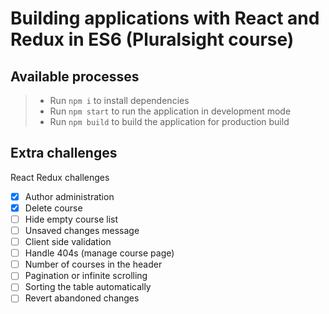 # Building applications with React and Redux in ES6 (Pluralsight course)

## Available processes
> - Run `npm i` to install dependencies
> - Run `npm start` to run the application in development mode
> - Run `npm build` to build the application for production build

## Extra challenges
React Redux challenges
- [x]  Author administration
- [x]  Delete course
- [ ]  Hide empty course list
- [ ]  Unsaved changes message
- [ ]  Client side validation
- [ ]  Handle 404s (manage course page)
- [ ]  Number of courses in the header
- [ ]  Pagination or infinite scrolling
- [ ]  Sorting the table automatically
- [ ]  Revert abandoned changes
